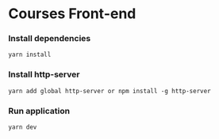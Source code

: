 # Courses Front-end


### Install dependencies
```
yarn install
```

### Install http-server
```
yarn add global http-server or npm install -g http-server
```

### Run application
```
yarn dev